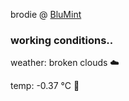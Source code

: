 brodie @ [BluMint](https://www.linkedin.com/company/blumint-io/)

<!--weather_start-->
### working conditions..

weather: broken clouds ☁️

temp: -0.37 °C 🧥

<!--weather_end-->
